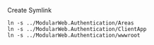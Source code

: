 
Create Symlink
```
ln -s ../ModularWeb.Authentication/Areas
ln -s ../ModularWeb.Authentication/ClientApp
ln -s ../ModularWeb.Authentication/wwwroot
```
